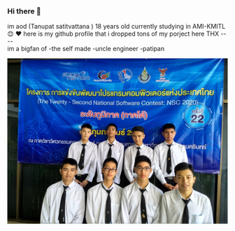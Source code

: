 ### Hi there 👋
im aod (Tanupat satitvattana ) 18 years old currently studying in AMI-KMITL :blush: ♥
here is my github profile that i dropped tons of my porject here THX ----
<br>
im a bigfan of -the self made
               -uncle engineer
               -patipan

![Tanupat Satitvattana](https://github.com/tanupat085/nsc/blob/master/nec2020%20%E0%B8%A3%E0%B8%AD%E0%B8%9A2_%E0%B9%92%E0%B9%90%E0%B9%90%E0%B9%92%E0%B9%91%E0%B9%92_0001.jpg?raw=true)










<!--
**tanupat085/tanupat085** is a ✨ _special_ ✨ repository because its `README.md` (this file) appears on your GitHub profile.

Here are some ideas to get you started:

- 🔭 I’m currently working on ...
- 🌱 I’m currently learning ...
- 👯 I’m looking to collaborate on ...
- 🤔 I’m looking for help with ...
- 💬 Ask me about ...
- 📫 How to reach me: ...
- 😄 Pronouns: ...
- ⚡ Fun fact: ...
-->
